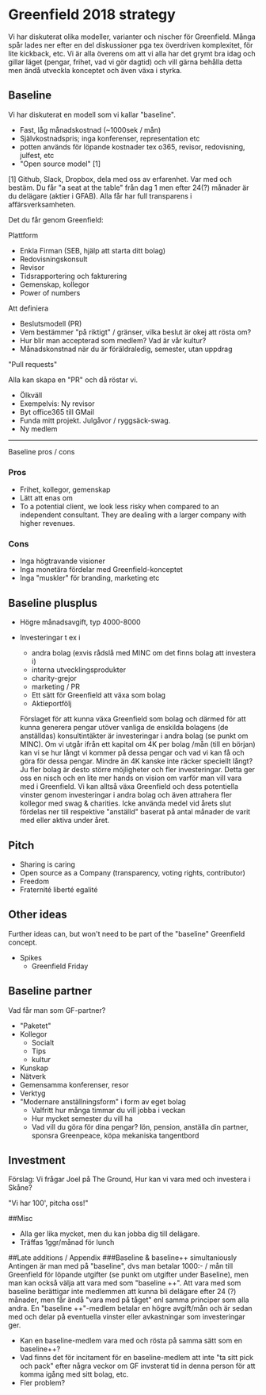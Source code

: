 # Greenfield 2018 strategy

Vi har diskuterat olika modeller, varianter och nischer för Greenfield. Många spår lades ner efter en del diskussioner pga tex överdriven komplexitet, för lite kickback, etc. Vi är alla överens om att vi alla har det grymt bra idag och gillar läget (pengar, frihet, vad vi gör dagtid) och vill gärna behålla detta men ändå utveckla konceptet och även växa i styrka. 

## Baseline

Vi har diskuterat en modell som vi kallar "baseline".

- Fast, låg månadskostnad (~1000sek / mån)
- Självkostnadspris; inga konferenser, representation etc
- potten används för löpande kostnader tex o365, revisor,  redovisning, julfest, etc
- "Open source model" [1]

[1] Github, Slack, Dropbox, dela med oss av erfarenhet.
    Var med och bestäm. Du får "a seat at the table" från dag 1 men efter 24(?) månader är du delägare (aktier i GFAB). Alla får har full transparens i affärsverksamheten.

Det du får genom Greenfield:

Plattform

- Enkla Firman (SEB, hjälp att starta ditt bolag)
- Redovisningskonsult
- Revisor
- Tidsrapportering och fakturering
- Gemenskap, kollegor
- Power of numbers

Att definiera

- Beslutsmodell (PR)
- Vem bestämmer "på riktigt" / gränser, vilka beslut är okej att rösta om?
- Hur blir man accepterad som medlem? Vad är vår kultur?
- Månadskonstnad när du är föräldraledig, semester, utan uppdrag


"Pull requests"

Alla kan skapa en "PR" och då röstar vi.

- Ölkväll
- Exempelvis: Ny revisor
- Byt office365 till GMail
- Funda mitt projekt. Julgåvor / ryggsäck-swag.
- Ny medlem


--------



Baseline pros / cons

### Pros

- Frihet, kollegor, gemenskap
- Lätt att enas om
- To a potential client, we look less risky when compared to an independent consultant. They are dealing with a larger company with higher revenues. 


### Cons

- Inga högtravande visioner
- Inga monetära fördelar med Greenfield-konceptet
- Inga "muskler" för branding, marketing etc

## Baseline plusplus

- Högre månadsavgift, typ 4000-8000
- Investeringar t ex i
  * andra bolag (exvis rådslå med MINC om det finns bolag att investera i)
  * interna utvecklingsprodukter
  * charity-grejor
  * marketing / PR
  * Ett sätt för Greenfield att växa som bolag
  * Aktieportfölj

   Förslaget för att kunna växa Greenfield som bolag och därmed för att kunna generera pengar utöver vanliga de enskilda bolagens (de anställdas) konsultintäkter är investeringar i andra bolag (se punkt om MINC). Om vi utgår ifrån ett kapital om 4K per bolag /mån (till en början) kan vi se hur långt vi kommer på dessa pengar och vad vi kan få och göra för dessa pengar. Mindre än 4K kanske inte räcker speciellt långt? Ju fler bolag är desto större möjligheter och fler investeringar. Detta ger oss en nisch och en lite mer hands on vision om varför man vill vara med i Greenfield. Vi kan alltså växa Greenfield och dess potentiella vinster genom investeringar i andra bolag och även attrahera fler kollegor med swag & charities. 
Icke använda medel vid årets slut fördelas ner till respektive "anställd" baserat på antal månader de varit med eller aktiva under året.
 

## Pitch

- Sharing is caring
- Open source as a Company (transparency, voting rights, contributor)
- Freedom
- Fraternité liberté egalité


## Other ideas

Further ideas can, but won't need to be part of the "baseline" Greenfield concept.

- Spikes
  * Greenfield Friday

## Baseline partner

Vad får man som GF-partner?

- "Paketet"
- Kollegor
  * Socialt
  * Tips
  * kultur
- Kunskap
- Nätverk
- Gemensamma konferenser, resor
- Verktyg
- "Modernare anställningsform" i form av eget bolag
  * Valfritt hur många timmar du vill jobba i veckan
  * Hur mycket semester du vill ha
  * Vad vill du göra för dina pengar? lön, pension, anställa din partner, sponsra Greenpeace, köpa mekaniska tangentbord


## Investment

Förslag: Vi frågar Joel på The Ground,
Hur kan vi vara med och investera i Skåne?

"Vi har 100', pitcha oss!"

##Misc
  * Alla ger lika mycket, men du kan jobba dig till delägare.
  * Träffas 1ggr/månad för lunch

##Late additions / Appendix
###Baseline & baseline++ simultaniously
Antingen är man med på "baseline", dvs man betalar 1000:- / mån till Greenfield för löpande utgifter (se punkt om utgifter under Baseline), men man kan också välja att vara med som "baseline ++". Att vara med som baseline berättigar inte medlemmen att kunna bli delägare efter 24 (?) månader, men får ändå "vara med på tåget" enl samma principer som alla andra. En "baseline ++"-medlem betalar en högre avgift/mån och är sedan med och delar på eventuella vinster eller avkastningar som investeringar ger. 

* Kan en baseline-medlem vara med och rösta på samma sätt som en baseline++? 
* Vad finns det för incitament för en baseline-medlem att inte "ta sitt pick och pack" efter några veckor om GF invsterat tid in denna person för att komma igång med sitt bolag, etc.
* Fler problem?